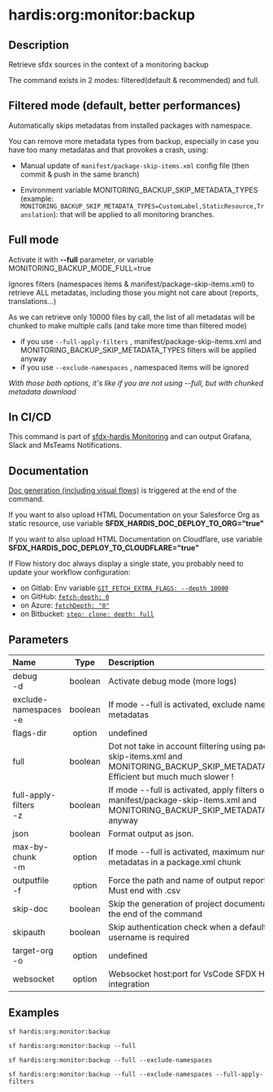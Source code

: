 <!-- This file has been generated with command 'sf hardis:doc:plugin:generate'. Please do not update it manually or it may be overwritten -->
# hardis:org:monitor:backup

## Description

Retrieve sfdx sources in the context of a monitoring backup

The command exists in 2 modes: filtered(default & recommended) and full.

## Filtered mode (default, better performances)

Automatically skips metadatas from installed packages with namespace.  

You can remove more metadata types from backup, especially in case you have too many metadatas and that provokes a crash, using:

- Manual update of `manifest/package-skip-items.xml` config file (then commit & push in the same branch)

- Environment variable MONITORING_BACKUP_SKIP_METADATA_TYPES (example: `MONITORING_BACKUP_SKIP_METADATA_TYPES=CustomLabel,StaticResource,Translation`): that will be applied to all monitoring branches.

## Full mode

Activate it with **--full** parameter, or variable MONITORING_BACKUP_MODE_FULL=true

Ignores filters (namespaces items & manifest/package-skip-items.xml) to retrieve ALL metadatas, including those you might not care about (reports, translations...)

As we can retrieve only 10000 files by call, the list of all metadatas will be chunked to make multiple calls (and take more time than filtered mode)

- if you use `--full-apply-filters` , manifest/package-skip-items.xml and MONITORING_BACKUP_SKIP_METADATA_TYPES filters will be applied anyway
- if you use `--exclude-namespaces` , namespaced items will be ignored

_With those both options, it's like if you are not using --full, but with chunked metadata download_

## In CI/CD

This command is part of [sfdx-hardis Monitoring](https://sfdx-hardis.cloudity.com/salesforce-monitoring-metadata-backup/) and can output Grafana, Slack and MsTeams Notifications.

## Documentation

[Doc generation (including visual flows)](https://sfdx-hardis.cloudity.com/hardis/doc/project2markdown/) is triggered at the end of the command.

If you want to also upload HTML Documentation on your Salesforce Org as static resource, use variable **SFDX_HARDIS_DOC_DEPLOY_TO_ORG="true"**

If you want to also upload HTML Documentation on Cloudflare, use variable **SFDX_HARDIS_DOC_DEPLOY_TO_CLOUDFLARE="true"**

If Flow history doc always display a single state, you probably need to update your workflow configuration:

- on Gitlab: Env variable [`GIT_FETCH_EXTRA_FLAGS: --depth 10000`](https://github.com/hardisgroupcom/sfdx-hardis/blob/main/defaults/monitoring/.gitlab-ci.yml#L11)
- on GitHub: [`fetch-depth: 0`](https://github.com/hardisgroupcom/sfdx-hardis/blob/main/defaults/monitoring/.github/workflows/org-monitoring.yml#L58)
- on Azure: [`fetchDepth: "0"`](https://github.com/hardisgroupcom/sfdx-hardis/blob/main/defaults/monitoring/azure-pipelines.yml#L39)
- on Bitbucket: [`step: clone: depth: full`](https://github.com/hardisgroupcom/sfdx-hardis/blob/main/defaults/monitoring/bitbucket-pipelines.yml#L18)


## Parameters

| Name                      |  Type   | Description                                                                                                                                |                 Default                  | Required | Options |
|:--------------------------|:-------:|:-------------------------------------------------------------------------------------------------------------------------------------------|:----------------------------------------:|:--------:|:-------:|
| debug<br/>-d              | boolean | Activate debug mode (more logs)                                                                                                            |                                          |          |         |
| exclude-namespaces<br/>-e | boolean | If mode --full is activated, exclude namespaced metadatas                                                                                  |                                          |          |         |
| flags-dir                 | option  | undefined                                                                                                                                  |                                          |          |         |
| full                      | boolean | Dot not take in account filtering using package-skip-items.xml and MONITORING_BACKUP_SKIP_METADATA_TYPES. Efficient but much much slower ! |                                          |          |         |
| full-apply-filters<br/>-z | boolean | If mode --full is activated, apply filters of manifest/package-skip-items.xml and MONITORING_BACKUP_SKIP_METADATA_TYPES anyway             |                                          |          |         |
| json                      | boolean | Format output as json.                                                                                                                     |                                          |          |         |
| max-by-chunk<br/>-m       | option  | If mode --full is activated, maximum number of metadatas in a package.xml chunk                                                            |                   3000                   |          |         |
| outputfile<br/>-f         | option  | Force the path and name of output report file. Must end with .csv                                                                          |                                          |          |         |
| skip-doc                  | boolean | Skip the generation of project documentation at the end of the command                                                                     |                                          |          |         |
| skipauth                  | boolean | Skip authentication check when a default username is required                                                                              |                                          |          |         |
| target-org<br/>-o         | option  | undefined                                                                                                                                  | <nicolas.vuillamy@cloudity.com.playnico> |          |         |
| websocket                 | option  | Websocket host:port for VsCode SFDX Hardis UI integration                                                                                  |                                          |          |         |

## Examples

```shell
sf hardis:org:monitor:backup
```

```shell
sf hardis:org:monitor:backup --full
```

```shell
sf hardis:org:monitor:backup --full --exclude-namespaces
```

```shell
sf hardis:org:monitor:backup --full --exclude-namespaces --full-apply-filters
```


